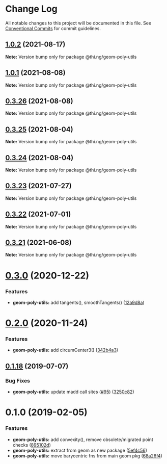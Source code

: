 # Change Log

All notable changes to this project will be documented in this file.
See [Conventional Commits](https://conventionalcommits.org) for commit guidelines.

## [1.0.2](https://github.com/thi-ng/umbrella/compare/@thi.ng/geom-poly-utils@1.0.1...@thi.ng/geom-poly-utils@1.0.2) (2021-08-17)

**Note:** Version bump only for package @thi.ng/geom-poly-utils





## [1.0.1](https://github.com/thi-ng/umbrella/compare/@thi.ng/geom-poly-utils@0.3.26...@thi.ng/geom-poly-utils@1.0.1) (2021-08-08)

**Note:** Version bump only for package @thi.ng/geom-poly-utils





## [0.3.26](https://github.com/thi-ng/umbrella/compare/@thi.ng/geom-poly-utils@0.3.25...@thi.ng/geom-poly-utils@0.3.26) (2021-08-08)

**Note:** Version bump only for package @thi.ng/geom-poly-utils





## [0.3.25](https://github.com/thi-ng/umbrella/compare/@thi.ng/geom-poly-utils@0.3.24...@thi.ng/geom-poly-utils@0.3.25) (2021-08-04)

**Note:** Version bump only for package @thi.ng/geom-poly-utils





## [0.3.24](https://github.com/thi-ng/umbrella/compare/@thi.ng/geom-poly-utils@0.3.23...@thi.ng/geom-poly-utils@0.3.24) (2021-08-04)

**Note:** Version bump only for package @thi.ng/geom-poly-utils





## [0.3.23](https://github.com/thi-ng/umbrella/compare/@thi.ng/geom-poly-utils@0.3.22...@thi.ng/geom-poly-utils@0.3.23) (2021-07-27)

**Note:** Version bump only for package @thi.ng/geom-poly-utils





## [0.3.22](https://github.com/thi-ng/umbrella/compare/@thi.ng/geom-poly-utils@0.3.21...@thi.ng/geom-poly-utils@0.3.22) (2021-07-01)

**Note:** Version bump only for package @thi.ng/geom-poly-utils





## [0.3.21](https://github.com/thi-ng/umbrella/compare/@thi.ng/geom-poly-utils@0.3.20...@thi.ng/geom-poly-utils@0.3.21) (2021-06-08)

**Note:** Version bump only for package @thi.ng/geom-poly-utils





# [0.3.0](https://github.com/thi-ng/umbrella/compare/@thi.ng/geom-poly-utils@0.2.2...@thi.ng/geom-poly-utils@0.3.0) (2020-12-22)


### Features

* **geom-poly-utils:** add tangents(), smoothTangents() ([12a9d8a](https://github.com/thi-ng/umbrella/commit/12a9d8a641672f4c3e007a80dd08cfe9b54ce650))





# [0.2.0](https://github.com/thi-ng/umbrella/compare/@thi.ng/geom-poly-utils@0.1.66...@thi.ng/geom-poly-utils@0.2.0) (2020-11-24)


### Features

* **geom-poly-utils:** add circumCenter3() ([342b4a3](https://github.com/thi-ng/umbrella/commit/342b4a36f634966c52d92b5beb22e41f79db1451))





## [0.1.18](https://github.com/thi-ng/umbrella/compare/@thi.ng/geom-poly-utils@0.1.17...@thi.ng/geom-poly-utils@0.1.18) (2019-07-07)

### Bug Fixes

* **geom-poly-utils:** update madd call sites ([#95](https://github.com/thi-ng/umbrella/issues/95)) ([3250c82](https://github.com/thi-ng/umbrella/commit/3250c82))

# 0.1.0 (2019-02-05)

### Features

* **geom-poly-utils:** add convexity(), remove obsolete/migrated point checks ([895102d](https://github.com/thi-ng/umbrella/commit/895102d))
* **geom-poly-utils:** extract from geom as new package ([5ef4c56](https://github.com/thi-ng/umbrella/commit/5ef4c56))
* **geom-poly-utils:** move barycentric fns from main geom pkg ([68a26f4](https://github.com/thi-ng/umbrella/commit/68a26f4))
